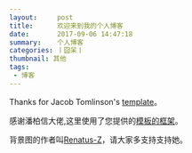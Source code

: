 ```yaml
---
layout:     post
title:      欢迎来到我的个人博客
date:       2017-09-06 14:47:18
summary:    个人博客
categories: 丨囧呆丨
thumbnail: 其他
tags:
 - 博客
---
```


Thanks for Jacob Tomlinson's [template][1]。

感谢潘柏信大佬,这里使用了您提供的[模板的框架][2]。

背景图的作者叫[Renatus-Z][3]，请大家多支持支持她。

[1]: https://github.com/jacobtomlinson/carte-noire
[2]: https://github.com/leopardpan/leopardpan.github.io
[3]: http://weibo.com/swordartonly
